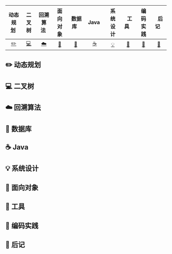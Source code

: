 | 动态规划&nbsp; | 二叉树 | 回溯算法&nbsp;|面向对象| &nbsp;数据库&nbsp;&nbsp;|&nbsp;Java&nbsp;&nbsp;|系统设计| &nbsp;&nbsp;工具&nbsp;&nbsp; |编码实践| &nbsp;&nbsp;后记&nbsp;&nbsp; |
| :---: | :----: | :---: | :----: | :----: | :----: | :----: | :----: | :----: | :----: |
| [:pencil2:](#pencil2-动态规划) | [:computer:](#computer-二叉树) | [:cloud:](#cloud-回溯算法) | [:art:](#art-面向对象) | [:floppy_disk:](#floppy_disk-数据库) |[:coffee:](#coffee-java)| [:bulb:](#bulb-系统设计) |[:wrench:](#wrench-工具)| [:watermelon:](#watermelon-编码实践) |[:memo:](#memo-后记)|


## :pencil2: 动态规划
## :computer: 二叉树
## :cloud: 回溯算法
## :floppy_disk: 数据库
## :coffee: Java
## :bulb: 系统设计 
## :art: 面向对象
## :wrench: 工具 
## :watermelon: 编码实践 
## :memo: 后记
